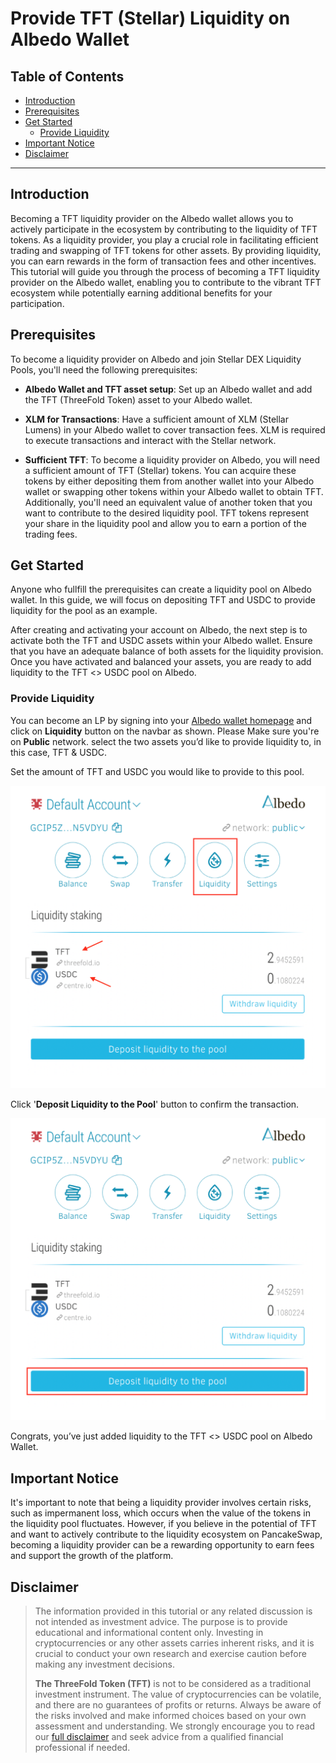 <h1> Provide TFT (Stellar) Liquidity on Albedo Wallet </h1>

<h2>Table of Contents</h2>

- [Introduction](#introduction)
- [Prerequisites](#prerequisites)
- [Get Started](#get-started)
  - [Provide Liquidity](#provide-liquidity)
- [Important Notice](#important-notice)
- [Disclaimer](#disclaimer)

***

## Introduction

Becoming a TFT liquidity provider on the Albedo wallet allows you to actively participate in the ecosystem by contributing to the liquidity of TFT tokens. As a liquidity provider, you play a crucial role in facilitating efficient trading and swapping of TFT tokens for other assets. By providing liquidity, you can earn rewards in the form of transaction fees and other incentives. This tutorial will guide you through the process of becoming a TFT liquidity provider on the Albedo wallet, enabling you to contribute to the vibrant TFT ecosystem while potentially earning additional benefits for your participation.

## Prerequisites

To become a liquidity provider on Albedo and join Stellar DEX Liquidity Pools, you'll need the following prerequisites:

- **Albedo Wallet and TFT asset setup**: Set up an Albedo wallet and add the TFT (ThreeFold Token) asset to your Albedo wallet.

- **XLM for Transactions**: Have a sufficient amount of XLM (Stellar Lumens) in your Albedo wallet to cover transaction fees. XLM is required to execute transactions and interact with the Stellar network.

- **Sufficient TFT**: To become a liquidity provider on Albedo, you will need a sufficient amount of TFT (Stellar) tokens. You can acquire these tokens by either depositing them from another wallet into your Albedo wallet or swapping other tokens within your Albedo wallet to obtain TFT. Additionally, you'll need an equivalent value of another token that you want to contribute to the desired liquidity pool. TFT tokens represent your share in the liquidity pool and allow you to earn a portion of the trading fees.

## Get Started

Anyone who fullfill the prerequisites can create a liquidity pool on Albedo wallet. In this guide, we will focus on depositing TFT and USDC to provide liquidity for the pool as an example. 

After creating and activating your account on Albedo, the next step is to activate both the TFT and USDC assets within your Albedo wallet. Ensure that you have an adequate balance of both assets for the liquidity provision. Once you have activated and balanced your assets, you are ready to add liquidity to the TFT <> USDC pool on Albedo.

### Provide Liquidity

You can become an LP by signing into your [Albedo wallet homepage](https://albedo.link/) and click on **Liquidity** button on the navbar as shown. Please Make sure you're on **Public** network. select the two assets you’d like to provide liquidity to, in this case, TFT & USDC. 

Set the amount of TFT and USDC you would like to provide to this pool. 

![](./img/albedo_liquidity.png)

Click '**Deposit Liquidity to the Pool**' button to confirm the transaction.

![](./img/albedo_confirm.png)

Congrats, you’ve just added liquidity to the TFT <> USDC pool on Albedo Wallet.

## Important Notice

It's important to note that being a liquidity provider involves certain risks, such as impermanent loss, which occurs when the value of the tokens in the liquidity pool fluctuates. However, if you believe in the potential of TFT and want to actively contribute to the liquidity ecosystem on PancakeSwap, becoming a liquidity provider can be a rewarding opportunity to earn fees and support the growth of the platform.

## Disclaimer

> The information provided in this tutorial or any related discussion is not intended as investment advice. The purpose is to provide educational and informational content only. Investing in cryptocurrencies or any other assets carries inherent risks, and it is crucial to conduct your own research and exercise caution before making any investment decisions. 
> 
> **The ThreeFold Token (TFT)** is not to be considered as a traditional investment instrument. The value of cryptocurrencies can be volatile, and there are no guarantees of profits or returns. Always be aware of the risks involved and make informed choices based on your own assessment and understanding. We strongly encourage you to read our [full disclaimer](../../wiki/disclaimer.md) and seek advice from a qualified financial professional if needed.


